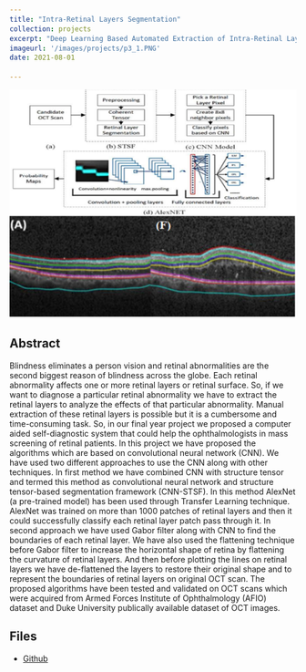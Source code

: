 ```yaml
---
title: "Intra-Retinal Layers Segmentation"
collection: projects
excerpt: "Deep Learning Based Automated Extraction of Intra-Retinal Layers for Analyzing Retinal Anomalies "
imageurl: '/images/projects/p3_1.PNG'
date: 2021-08-01

---
```


<center><img src="/images/projects/p3_1.PNG"></center>


## Abstract 
Blindness eliminates a person vision and retinal abnormalities are the second biggest reason of blindness across the globe. Each retinal abnormality affects one or more retinal layers or
retinal surface. So, if we want to diagnose a particular retinal abnormality we have to extract the retinal layers to analyze the effects of that particular abnormality. Manual extraction of these retinal layers is possible but it is a cumbersome and time-consuming task. So, in our
final year project we proposed a computer aided self-diagnostic system that could help the ophthalmologists in mass screening of retinal patients. In this project we have proposed the
algorithms which are based on convolutional neural network (CNN). We have used two different approaches to use the CNN along with other techniques. In first method we have
combined CNN with structure tensor and termed this method as convolutional neural network and structure tensor-based segmentation framework (CNN-STSF). In this method AlexNet (a
pre-trained model) has been used through Transfer Learning technique. AlexNet was trained on more than 1000 patches of retinal layers and then it could successfully classify each retinal
layer patch pass through it. In second approach we have used Gabor filter along with CNN to find the boundaries of each retinal layer. We have also used the flattening technique before
Gabor filter to increase the horizontal shape of retina by flattening the curvature of retinal layers. And then before plotting the lines on retinal layers we have de-flattened the layers to
restore their original shape and to represent the boundaries of retinal layers on original OCT scan. The proposed algorithms have been tested and validated on OCT scans which were
acquired from Armed Forces Institute of Ophthalmology (AFIO) dataset and Duke University publically available dataset of OCT images.

## Files
- [Github]( https://github.com/kabbas570/Data-Science-Challenge-)
